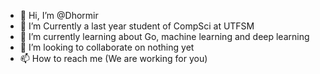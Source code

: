 - 👋 Hi, I’m @Dhormir
- 👀 I’m Currently a last year student of CompSci at UTFSM
- 🌱 I’m currently learning about Go, machine learning and deep learning
- 💞️ I’m looking to collaborate on nothing yet
- 📫 How to reach me (We are working for you)

<!---
Dhormir/Dhormir is a ✨ special ✨ repository because its `README.md` (this file) appears on your GitHub profile.
You can click the Preview link to take a look at your changes.
--->
